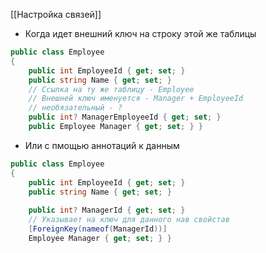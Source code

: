 [[Настройка связей]]

- Когда идет внешний ключ на строку этой же таблицы
```cs
public class Employee 
{ 
	public int EmployeeId { get; set; } 
	public string Name { get; set; } 
	// Ссылка на ту же таблицу - Employee
	// Внешней ключ именуется - Manager + EmployeeId
	// необязательный - ?
	public int? ManagerEmployeeId { get; set; } 
	public Employee Manager { get; set; } }
```
- Или с пмощью аннотаций к данным
```cs
public class Employee 
{ 
	public int EmployeeId { get; set; } 
	public string Name { get; set; } 
	
	public int? ManagerId { get; set; } 
	// Указывает на ключ для данного нав свойстав
	[ForeignKey(nameof(ManagerId))] 
	Employee Manager { get; set; } }
```
